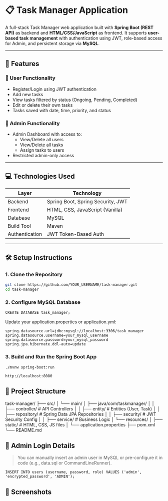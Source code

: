 # 📋 Task Manager Application

A full-stack Task Manager web application built with **Spring Boot (REST API)** as backend and **HTML/CSS/JavaScript** as frontend. It supports **user-based task management** with authentication using JWT, role-based access for Admin, and persistent storage via **MySQL**.

---

## 🚀 Features

### 👤 User Functionality
- Register/Login using JWT authentication
- Add new tasks
- View tasks filtered by status (Ongoing, Pending, Completed)
- Edit or delete their own tasks
- Tasks saved with date, time, priority, and status

### 👑 Admin Functionality
- Admin Dashboard with access to:
  - View/Delete all users
  - View/Delete all tasks
  - Assign tasks to users
- Restricted admin-only access

---

## 💻 Technologies Used

| Layer         | Technology                     |
|---------------|---------------------------------|
| Backend       | Spring Boot, Spring Security, JWT |
| Frontend      | HTML, CSS, JavaScript (Vanilla) |
| Database      | MySQL                          |
| Build Tool    | Maven                          |
| Authentication| JWT Token-Based Auth           |

---

## 🛠️ Setup Instructions

### 1. Clone the Repository

```bash
git clone https://github.com/YOUR_USERNAME/task-manager.git
cd task-manager
```

### 2. Configure MySQL Database

```
CREATE DATABASE task_manager;
```

Update your application.properties or application.yml:

```
spring.datasource.url=jdbc:mysql://localhost:3306/task_manager
spring.datasource.username=your_mysql_username
spring.datasource.password=your_mysql_password
spring.jpa.hibernate.ddl-auto=update
```

### 3. Build and Run the Spring Boot App

```
./mvnw spring-boot:run
```
```
http://localhost:8080
```

## 📁 Project Structure

task-manager/
├── src/
│   └── main/
│       ├── java/com/taskmanager/
│       │   ├── controller/        # API Controllers
│       │   ├── entity/            # Entities (User, Task)
│       │   ├── repository/        # Spring Data JPA Repositories
│       │   ├── security/          # JWT Security Config
│       │   ├── service/           # Business Logic
│       └── resources/
│           ├── static/            # HTML, CSS, JS files
│           └── application.properties
├── pom.xml
└── README.md

## 🔐 Admin Login Details

> You can manually insert an admin user in MySQL or pre-configure it in code (e.g., data.sql or CommandLineRunner).

```
INSERT INTO users (username, password, role) VALUES ('admin', 'encrypted_password', 'ADMIN');
```

## 📸 Screenshots

